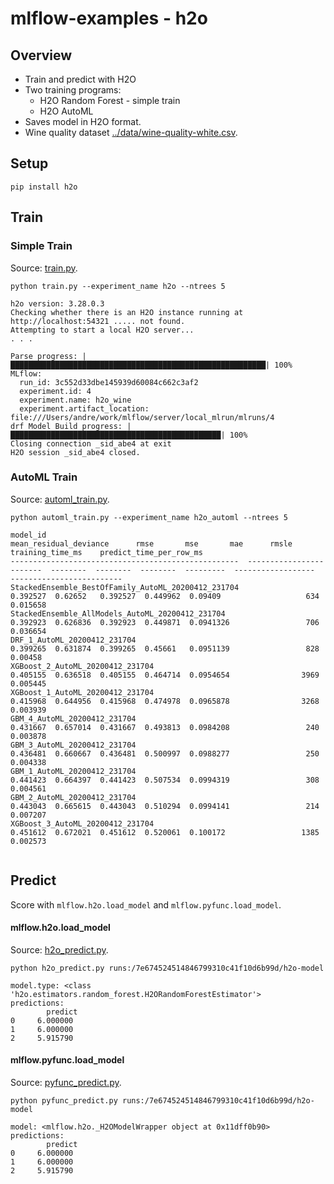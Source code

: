 # mlflow-examples - h2o

## Overview
* Train and predict with H2O
* Two training programs:
  * H2O Random Forest - simple train 
  * H2O AutoML
* Saves model in H2O format.
* Wine quality dataset [../data/wine-quality-white.csv](../data/wine-quality-white.csv).

## Setup

```
pip install h2o
```

## Train

### Simple Train

Source: [train.py](train.py).

```
python train.py --experiment_name h2o --ntrees 5 
```
```
h2o version: 3.28.0.3
Checking whether there is an H2O instance running at http://localhost:54321 ..... not found.
Attempting to start a local H2O server...
. . .

Parse progress: |█████████████████████████████████████████████████████████| 100%
MLflow:
  run_id: 3c552d33dbe145939d60084c662c3af2
  experiment.id: 4
  experiment.name: h2o_wine
  experiment.artifact_location: file:///Users/andre/work/mlflow/server/local_mlrun/mlruns/4
drf Model Build progress: |███████████████████████████████████████████████| 100%
Closing connection _sid_abe4 at exit
H2O session _sid_abe4 closed.
```

### AutoML Train

Source: [automl_train.py](automl_train.py).

```
python automl_train.py --experiment_name h2o_automl --ntrees 5 
```

```
model_id                                               mean_residual_deviance      rmse       mse       mae      rmsle    training_time_ms    predict_time_per_row_ms
---------------------------------------------------  ------------------------  --------  --------  --------  ---------  ------------------  -------------------------
StackedEnsemble_BestOfFamily_AutoML_20200412_231704                  0.392527  0.62652   0.392527  0.449962  0.09409                   634                   0.015658
StackedEnsemble_AllModels_AutoML_20200412_231704                     0.392923  0.626836  0.392923  0.449871  0.0941326                 706                   0.036654
DRF_1_AutoML_20200412_231704                                         0.399265  0.631874  0.399265  0.45661   0.0951139                 828                   0.00458
XGBoost_2_AutoML_20200412_231704                                     0.405155  0.636518  0.405155  0.464714  0.0954654                3969                   0.005445
XGBoost_1_AutoML_20200412_231704                                     0.415968  0.644956  0.415968  0.474978  0.0965878                3268                   0.003939
GBM_4_AutoML_20200412_231704                                         0.431667  0.657014  0.431667  0.493813  0.0984208                 240                   0.003878
GBM_3_AutoML_20200412_231704                                         0.436481  0.660667  0.436481  0.500997  0.0988277                 250                   0.004338
GBM_1_AutoML_20200412_231704                                         0.441423  0.664397  0.441423  0.507534  0.0994319                 308                   0.004561
GBM_2_AutoML_20200412_231704                                         0.443043  0.665615  0.443043  0.510294  0.0994141                 214                   0.007207
XGBoost_3_AutoML_20200412_231704                                     0.451612  0.672021  0.451612  0.520061  0.100172                 1385                   0.002573


```

## Predict

Score with `mlflow.h2o.load_model` and `mlflow.pyfunc.load_model`.

####  mlflow.h2o.load_model

Source: [h2o_predict.py](h2o_predict.py).

```
python h2o_predict.py runs:/7e674524514846799310c41f10d6b99d/h2o-model
```
```
model.type: <class 'h2o.estimators.random_forest.H2ORandomForestEstimator'>
predictions:
        predict
0     6.000000
1     6.000000
2     5.915790
```

####  mlflow.pyfunc.load_model
Source: [pyfunc_predict.py](pyfunc_predict.py).
```
python pyfunc_predict.py runs:/7e674524514846799310c41f10d6b99d/h2o-model
```
```
model: <mlflow.h2o._H2OModelWrapper object at 0x11dff0b90>
predictions:
        predict
0     6.000000
1     6.000000
2     5.915790

```

